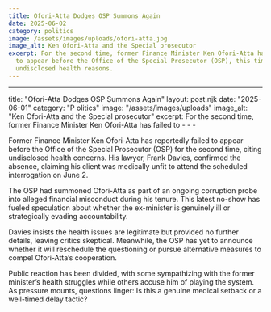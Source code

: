 ```yaml
---
title: Ofori-Atta Dodges OSP Summons Again
date: 2025-06-02
category: politics
image: /assets/images/uploads/ofori-atta.jpg
image_alt: Ken Ofori-Atta and the Special prosecutor
excerpt: For the second time, former Finance Minister Ken Ofori-Atta has failed
  to appear before the Office of the Special Prosecutor (OSP), this time citing
  undisclosed health reasons.
---
```

- - -
title: "Ofori-Atta Dodges OSP Summons Again"
layout: post.njk
date: "2025-06-01"
category: "P
olitics"
image: "/assets/images/uploads"
image_alt: "Ken Ofori-Atta and the Special prosecutor"
excerpt: For the second time, former Finance Minister Ken Ofori-Atta has failed to - - -

Former Finance Minister Ken Ofori-Atta has reportedly failed to appear before the Office of the Special Prosecutor (OSP) for the second time, citing undisclosed health concerns. His lawyer, Frank Davies, confirmed the absence, claiming his client was medically unfit to attend the scheduled interrogation on June 2.  

The OSP had summoned Ofori-Atta as part of an ongoing corruption probe into alleged financial misconduct during his tenure. This latest no-show has fueled speculation about whether the ex-minister is genuinely ill or strategically evading accountability.  

Davies insists the health issues are legitimate but provided no further details, leaving critics skeptical. Meanwhile, the OSP has yet to announce whether it will reschedule the questioning or pursue alternative measures to compel Ofori-Atta’s cooperation.  

Public reaction has been divided, with some sympathizing with the former minister’s health struggles while others accuse him of playing the system. As pressure mounts, questions linger: Is this a genuine medical setback or a well-timed delay tactic?